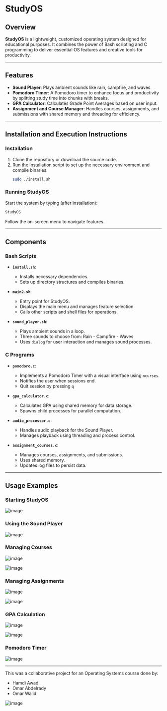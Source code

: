# StudyOS

## Overview

**StudyOS** is a lightweight, customized operating system designed for educational purposes. It combines the power of Bash scripting and C programming to deliver essential OS features and creative tools for productivity.

---

## Features

- **Sound Player**: Plays ambient sounds like rain, campfire, and waves.
- **Pomodoro Timer**: A Pomodoro timer to enhance focus and productivity by splitting study time into chunks with breaks.
- **GPA Calculator**: Calculates Grade Point Averages based on user input.
- **Assignment and Course Manager**: Handles courses, assignments, and submissions with shared memory and threading for efficiency.

---

## Installation and Execution Instructions

### Installation

1. Clone the repository or download the source code.
2. Run the installation script to set up the necessary environment and compile binaries:
   ```bash
   sudo ./install.sh
   ```

### Running StudyOS

Start the system by typing (after installation):
```bash
StudyOS
```
Follow the on-screen menu to navigate features.

---

## Components

### Bash Scripts

- **`install.sh`**:
  - Installs necessary dependencies.
  - Sets up directory structures and compiles binaries.

- **`main2.sh`**:
  - Entry point for StudyOS.
  - Displays the main menu and manages feature selection.
  - Calls other scripts and shell files for operations.

- **`sound_player.sh`**:
  - Plays ambient sounds in a loop.
  - Three sounds to choose from: Rain - Campfire - Waves
  - Uses `dialog` for user interaction and manages sound processes.


### C Programs

- **`pomodoro.c`**:
  - Implements a Pomodoro Timer with a visual interface using `ncurses`.
  - Notifies the user when sessions end.
  - Quit session by pressing `q`

- **`gpa_calculator.c`**:
  - Calculates GPA using shared memory for data storage.
  - Spawns child processes for parallel computation.

- **`audio_processor.c`**:
  - Handles audio playback for the Sound Player.
  - Manages playback using threading and process control.

- **`assignment_courses.c`**:
  - Manages courses, assignments, and submissions.
  - Uses shared memory.
  - Updates log files to persist data.

---

## Usage Examples

### Starting StudyOS

![image](https://github.com/user-attachments/assets/cd5f07af-01b3-45c9-a68d-b117eccef706)



### Using the Sound Player

![image](https://github.com/user-attachments/assets/fdb80e83-0682-4468-a556-03a9f4bf6597)



### Managing Courses

![image](https://github.com/user-attachments/assets/751b57c2-fdf5-4e35-aab3-1f4a4ef3137f)

![image](https://github.com/user-attachments/assets/dd6b6e2c-4221-41be-8735-b86c6b8191a4)



### Managing Assignments

![image](https://github.com/user-attachments/assets/dafbb653-ff5d-450b-952c-2be1433ad85b)

![image](https://github.com/user-attachments/assets/7837f1a1-46c7-4fc1-a8b8-3eb7ebb89f5f)



### GPA Calculation

![image](https://github.com/user-attachments/assets/94831919-2e4f-4daa-98a5-75afb186617f)

![image](https://github.com/user-attachments/assets/83385036-59ed-4434-9665-b43c3f101c7b)



### Pomodoro Timer

![image](https://github.com/user-attachments/assets/8e16ccac-0308-46b6-8d31-6d941298ba79)

---

This was a collaborative project for an Operating Systems course done by:
- Hamdi Awad
- Omar Abdelrady
- Omar Walid
  
![image](https://github.com/user-attachments/assets/25527e15-dfe2-4d16-941e-343c5a675f16)



